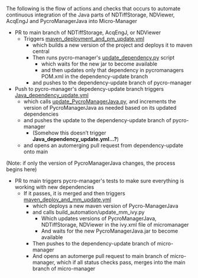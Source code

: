 The following is the flow of actions and checks that occurs to automate continuous integration of the Java parts of NDTiffStorage, NDViewer, AcqEngJ and PycroManagerJava into Micro-Manager

- PR to main branch of NDTiffStorage, AcqEngJ, or NDViewer
  - Triggers [maven_deployment_and_pm_update.yml](https://github.com/micro-manager/NDTiffStorage/blob/main/.github/workflows/maven_deployment_and_pm_update.yml)
    - which builds a new version of the project and deploys it to maven central
    - Then runs pycro-manager's [update_dependency.py]([url](https://github.com/micro-manager/pycro-manager/blob/main/build_automation/update_dependency.py)) script
      - which waits for the new jar to become available
      - and then updates only that dependency in pycromanagers POM.xml in the dependency-update branch
    - and pushes to the dependency-update branch of pycro-manager
- Push to pycro-manager's depedency-update branch triggers [Java_dependency_update.yml]([url](https://github.com/micro-manager/pycro-manager/blob/main/.github/workflows/Java_dependency_update.yml))
  - which calls [update_PycroManagerJava.py]([url](https://github.com/micro-manager/pycro-manager/blob/main/build_automation/update_PycroManagerJava.py)), and increments the version of PycroManagerJava as needed based on its updated dependencies
  - and pushes the update to the dependency-update branch of pycro-manager
    - (Somehow this doesn’t trigger ****Java_dependency_update.yml…?****)
  - and opens an automerging pull request from dependency-update onto main

(Note: if only the version of PycroManagerJava changes, the process begins here)

- PR to main triggers pycro-manager's tests to make sure everything is working with new dependencies
  - If it passes, it is merged and then triggers [maven_deploy_and_mm_update.yml]([url](https://github.com/micro-manager/pycro-manager/blob/main/.github/workflows/maven_deploy_and_mm_update.yml))
    - which deploys a new maven version of Pycro-ManagerJava
    - and calls build_automation/update_mm_ivy.py
      - Which updates versions of PycroManagerJava, NDTiffStorage, NDViewer in the ivy.xml file of micromanager
      - And waits for the new PycroManagerJava.jar to become available
    - Then pushes to the dependency-update branch of micro-manager
    - And opens an automerge pull request to main branch of micro-manager, which if all status checks pass, merges into the main branch of micro-manager
